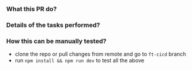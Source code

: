 ### What this PR do?

### Details of the tasks performed?

### How this can be manually tested?

- clone the repo or pull changes from remote and go to `ft-cicd` branch
- run `npm install && npm run dev` to test all the above
